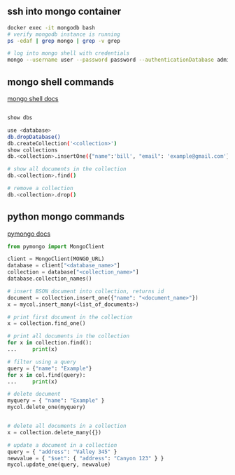 ## ssh into mongo container

```sh
docker exec -it mongodb bash
# verify mongodb instance is running
ps -edaf | grep mongo | grep -v grep

# log into mongo shell with credentials
mongo --username user --password password --authenticationDatabase admin
```

## mongo shell commands

[mongo shell docs](https://docs.mongodb.com/manual/reference/mongo-shell/)

```sh

show dbs

use <database>
db.dropDatabase()
db.createCollection('<collection>')
show collections
db.<collection>.insertOne({"name":'bill', "email": 'example@gmail.com'});

# show all documents in the collection
db.<collection>.find()

# remove a collection
db.<collection>.drop()
```

## python mongo commands

[pymongo docs](https://pymongo.readthedocs.io/en/stable/index.html)

```py
from pymongo import MongoClient

client = MongoClient(MONGO_URL)
database = client["<database_name>"]
collection = database["<collection_name>"]
database.collection_names()

# insert BSON document into collection, returns id
document = collection.insert_one({"name": "<document_name>"})
x = mycol.insert_many(<list_of_documents>)

# print first document in the collection
x = collection.find_one()

# print all documents in the collection
for x in collection.find():
...     print(x)

# filter using a query
query = {"name": "Example"}
for x in col.find(query):
...     print(x)

# delete document
myquery = { "name": "Example" }
mycol.delete_one(myquery)


# delete all documents in a collection
x = collection.delete_many({})

# update a document in a collection
query = { "address": "Valley 345" }
newvalue = { "$set": { "address": "Canyon 123" } }
mycol.update_one(query, newvalue)

```
